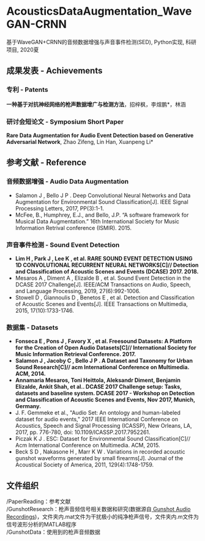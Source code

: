 # AcousticsDataAugmentation_WaveGAN-CRNN基于WaveGAN+CRNN的音频数据增强与声音事件检测(SED), Python实现, 科研项目, 2020夏## 成果发表 - Achievements### 专利 - Patents**一种基于对抗神经网络的枪声数据增广与检测方法**，招梓枫，李煊鹏*，林涵  ### 研讨会短论文 - Symposium Short Paper**Rare Data Augmentation for Audio Event Detectionbased on Generative Adversarial Network**, Zhao Zifeng, Lin Han, Xuanpeng Li*## 参考文献 - Reference  ### 音频数据增强 - Audio Data Augmentation  * Salamon J , Bello J P . Deep Convolutional Neural Networks and Data Augmentation for Environmental Sound Classification[J]. IEEE Signal Processing Letters, 2017, PP(3):1-1.  * McFee, B., Humphrey, E.J., and Bello, J.P. “A software framework for Musical Data Augmentation.” 16th International Society for Music Information Retrival conference (ISMIR). 2015.  ### 声音事件检测 - Sound Event Detection* **Lim H , Park J , Lee K , et al. RARE SOUND EVENT DETECTION USING 1D CONVOLUTIONAL RECURRENT NEURAL NETWORKS[C]// Detection and Classification of Acoustic Scenes and Events (DCASE) 2017. 2018.**  * Mesaros A , Diment A , Elizalde B , et al. Sound Event Detection in the DCASE 2017 Challenge[J]. IEEE/ACM Transactions on Audio, Speech, and Language Processing, 2019, 27(6):992-1006.  * Stowell D , Giannoulis D , Benetos E , et al. Detection and Classification of Acoustic Scenes and Events[J]. IEEE Transactions on Multimedia, 2015, 17(10):1733-1746.### 数据集 - Datasets* **Fonseca E , Pons J , Favory X , et al. Freesound Datasets: A Platform for the Creation of Open Audio Datasets[C]// International Society for Music Information Retrieval Conference. 2017.**  * **Salamon J , Jacoby C , Bello J P . A Dataset and Taxonomy for Urban Sound Research[C]// acm International Conference on Multimedia. ACM, 2014.**  * **Annamaria Mesaros, Toni Heittola, Aleksandr Diment, Benjamin Elizalde, Ankit Shah, et al.. DCASE 2017 Challenge setup: Tasks, datasets and baseline system. DCASE 2017 - Workshop on Detection and Classification of Acoustic Scenes and Events, Nov 2017, Munich, Germany.**  * J. F. Gemmeke et al., "Audio Set: An ontology and human-labeled dataset for audio events," 2017 IEEE International Conference on Acoustics, Speech and Signal Processing (ICASSP), New Orleans, LA, 2017, pp. 776-780, doi: 10.1109/ICASSP.2017.7952261.  * Piczak K J . ESC: Dataset for Environmental Sound Classification[C]// Acm International Conference on Multimedia. ACM, 2015.    * Beck S D , Nakasone H , Marr K W . Variations in recorded acoustic gunshot waveforms generated by small firearms[J]. Journal of the Acoustical Society of America, 2011, 129(4):1748-1759.## 文件组织  /PaperReading：参考文献  /GunshotResearch：枪声音频信号相关数据和研究(数据源自[ Gunshot Audio Recordings](https://www.montana.edu/rmaher/gunshots/))，文件夹内.mat文件为干扰极小的纯净枪声信号，文件夹内.m文件为信号波形分析的MATLAB程序  /GunshotData：使用到的枪声音频数据